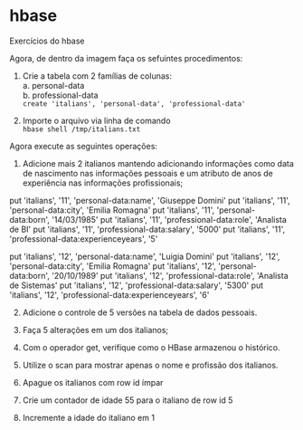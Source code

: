 # hbase
Exercícios do hbase

Agora, de dentro da imagem faça os sefuintes procedimentos:  
1. Crie a tabela com 2 famílias de colunas:  
a. personal-data  
b. professional-data   
`create 'italians', 'personal-data', 'professional-data'`  

2. Importe o arquivo via linha de comando  
`hbase shell /tmp/italians.txt`  

Agora execute as seguintes operações:  
1. Adicione mais 2 italianos mantendo adicionando informações como data de nascimento nas informações pessoais e um atributo de anos de
experiência nas informações profissionais;  

put 'italians', '11', 'personal-data:name', 'Giuseppe Domini'
put 'italians', '11', 'personal-data:city', 'Emilia Romagna'
put 'italians', '11', 'personal-data:born', '14/03/1985'
put 'italians', '11', 'professional-data:role', 'Analista de BI'
put 'italians', '11', 'professional-data:salary', '5000'
put 'italians', '11', 'professional-data:experienceyears', '5'

put 'italians', '12', 'personal-data:name', 'Luigia Domini'
put 'italians', '12', 'personal-data:city', 'Emilia Romagna'
put 'italians', '12', 'personal-data:born', '20/10/1989'
put 'italians', '12', 'professional-data:role', 'Analista de Sistemas'
put 'italians', '12', 'professional-data:salary', '5300'
put 'italians', '12', 'professional-data:experienceyears', '6'

2. Adicione o controle de 5 versões na tabela de dados pessoais.  


3. Faça 5 alterações em um dos italianos;  


4. Com o operador get, verifique como o HBase armazenou o histórico.  


5. Utilize o scan para mostrar apenas o nome e profissão dos italianos.  


6. Apague os italianos com row id ímpar  


7. Crie um contador de idade 55 para o italiano de row id 5  


8. Incremente a idade do italiano em 1  






